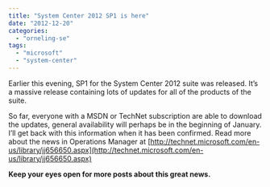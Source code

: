 ```yaml
---
title: "System Center 2012 SP1 is here"
date: "2012-12-20"
categories: 
  - "orneling-se"
tags: 
  - "microsoft"
  - "system-center"
---
```


Earlier this evening, SP1 for the System Center 2012 suite was released. It’s a massive release containing lots of updates for all of the products of the suite.

So far, everyone with a MSDN or TechNet subscription are able to download the updates, general availability will perhaps be in the beginning of January. I’ll get back with this information when it has been confirmed. Read more about the news in Operations Manager at [http://technet.microsoft.com/en-us/library/jj656650.aspx](http://technet.microsoft.com/en-us/library/jj656650.aspx)

**Keep your eyes open for more posts about this great news.**
